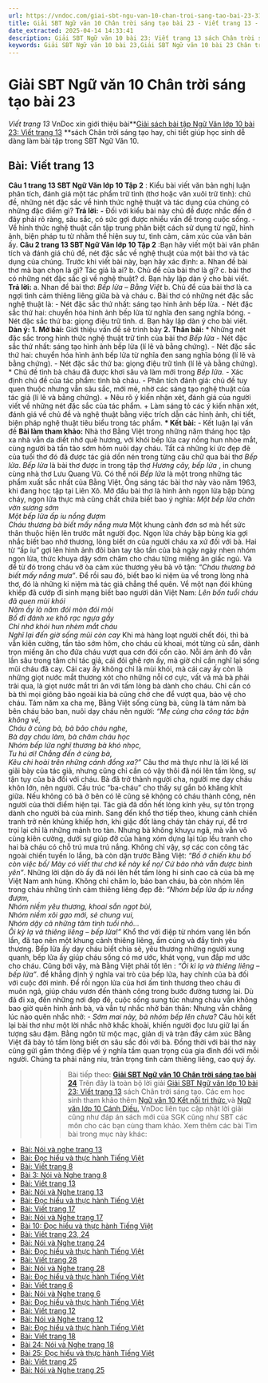 ```yaml
---
url: https://vndoc.com/giai-sbt-ngu-van-10-chan-troi-sang-tao-bai-23-311543
title: Giải SBT Ngữ văn 10 Chân trời sáng tạo bài 23 - Viết trang 13 - VnDoc.com
date_extracted: 2025-04-14 14:33:41
description: Giải SBT Ngữ văn 10 bài 23: Viết trang 13 sách Chân trời sáng tạo có đáp án chi tiết cho các bạn cùng tham khảo.
keywords: Giải SBT Ngữ văn 10 bài 23,Giải SBT Ngữ văn 10 bài 23 Chân trời sáng tạo,Giải sách bài tập Ngữ văn CTST lớp 10,Ngữ văn lớp 10 Chân trời sáng tạo,giải bài tập ngữ văn lớp 10,bài Viết trang 13,giải SBT ngữ văn 10 CTST trang 13
---
```


# Giải SBT Ngữ văn 10 Chân trời sáng tạo bài 23
 _Viết trang 13_
VnDoc xin giới thiệu bài**[Giải sách bài tập Ngữ Văn lớp 10 bài 23: Viết trang 13](<https://vndoc.com/giai-sbt-ngu-van-10-chan-troi-sang-tao-bai-23-311543>) **sách Chân trời sáng tạo hay, chi tiết giúp học sinh dễ dàng làm bài tập trong SBT Ngữ Văn 10.
## **Bài: Viết trang 13**
**Câu 1 trang 13 SBT Ngữ Văn lớp 10 Tập 2** : Kiểu bài viết văn bản nghị luận phân tích, đánh giá một tác phẩm trữ tình \(thơ hoặc văn xuôi trữ tình\): chủ đề, những nét đặc sắc về hình thức nghệ thuật và tác dụng của chúng có những đặc điểm gì?
**Trả lời:**
**-** Đối với kiểu bài này chủ đề được nhắc đến ở đây phải rõ ràng, sâu sắc, có sức gợi được nhiều vấn đề trong cuộc sống.
\- Về hình thức nghệ thuật cần tập trung phân biệt cách sử dụng từ ngữ, hình ảnh, biện pháp tu từ nhằm thể hiện suy tư, tình cảm, cảm xúc của văn bản ấy.
**Câu 2 trang 13 SBT Ngữ Văn lớp 10 Tập 2** :Bạn hãy viết một bài văn phân tích và đánh giá chủ đề, nét đặc sắc về nghệ thuật của một bài thơ và tác dụng của chúng.
Trước khi viết bài này, bạn hãy xác định:
a. Nhan đề bài thơ mà bạn chọn là gì? Tác giả là ai?
b. Chủ đề của bài thơ là gì?
c. bài thơ có những nét đặc sắc gì về nghệ thuật?
d. Bạn hãy lập dàn ý cho bài viết.
**Trả lời:**
a. Nhan đề bài thơ: _Bếp lửa – Bằng Việt_
b. Chủ đề của bài thơ là ca ngợi tình cảm thiêng liêng giữa bà và cháu
c. Bài thơ có những nét đặc sắc nghệ thuật là:
\- Nét đặc sắc thứ nhất: sáng tạo hình ảnh bếp lửa.
\- Nét đặc sắc thứ hai: chuyển hóa hình ảnh bếp lửa từ nghĩa đen sang nghĩa bóng.
\- Nét đặc sắc thứ ba: giọng điệu trữ tình.
d. Bạn hãy lập dàn ý cho bài viết.
**Dàn ý:**
**1\. Mở bài:** Giới thiệu vấn đề sẽ trình bày
**2\. Thân bài:**
\* Những nét đặc sắc trong hình thức nghệ thuật trữ tình của bài thơ _Bếp lửa_
\- Nét đặc sắc thứ nhất: sáng tạo hình ảnh bếp lửa \(lí lẽ và bằng chứng\).
\- Nét đặc sắc thứ hai: chuyển hóa hình ảnh bếp lửa từ nghĩa đen sang nghĩa bóng \(lí lẽ và bằng chứng\).
\- Nét đặc sắc thứ ba: giọng điệu trữ tình \(lí lẽ và bằng chứng\).
\* Chủ đề tình bà cháu đã được khơi sâu và làm mới trong _Bếp lửa._
\- Xác định chủ đề của tác phẩm: tình bà cháu.
\- Phân tích đánh giá: chủ đề tuy quen thuộc nhưng vẫn sâu sắc, mới mẻ, nhờ các sáng tạo nghệ thuật của tác giả \(lí lẽ và bằng chứng\).
\+ Nêu rõ ý kiến nhận xét, đánh giá của người viết về những nét đặc sắc của tác phẩm.
\+ Làm sáng tỏ các ý kiến nhận xét, đánh giá về chủ đề và nghệ thuật bằng việc trích dẫn các hình ảnh, chi tiết, biện pháp nghệ thuật tiêu biểu trong tác phẩm.
**\* Kết bài:**
\- Kết luận lại vấn đề
**Bài làm tham khảo:**
Nhà thơ Bằng Việt trong những năm tháng học tập xa nhà vẫn da diết nhớ quê hương, với khói bếp lửa cay nồng hun nhòe mắt, cùng người bà tần tảo sớm hôm nuôi dạy cháu. Tất cả những kí ức đẹp đẽ của tuổi thơ đó đã được tác giả dồn nén trong từng câu chữ qua bài thơ _Bếp lửa_.
_Bếp lửa_ là bài thơ được in trong tập thơ _Hương cây, bếp lửa_ , in chung cùng nhà thơ Lưu Quang Vũ. Có thể nói _Bếp lửa_ là một trong những tác phẩm xuất sắc nhất của Bằng Việt. Ông sáng tác bài thơ này vào năm 1963, khi đang học tập tại Liên Xô.
Mở đầu bài thơ là hình ảnh ngọn lửa bập bùng cháy, ngọn lửa thực mà cũng chất chứa biết bao ý nghĩa:
_Một bếp lửa chờn vờn sương sớm  
Một bếp lửa ấp iu nồng đượm  
Cháu thương bà biết mấy nắng mưa_
Một khung cảnh đơn sơ mà hết sức thân thuộc hiện lên trước mắt người đọc. Ngọn lửa cháy bập bùng kia gợi nhắc biết bao nhớ thương, lòng biết ơn của người cháu xa xứ đối với bà. Hai từ “ấp iu” gợi lên hình ảnh đôi bàn tay tảo tần của bà ngày ngày nhen nhóm ngọn lửa, thức khuya dậy sớm chăm cho cháu từng miếng ăn giấc ngủ. Và để từ đó trong cháu vỡ òa cảm xúc thương yêu bà vô tận:
_“Cháu thương bà biết mấy nắng mưa”_.
Để rồi sau đó, biết bao kỉ niệm ùa về trong lòng nhà thơ, đó là những kỉ niệm mà tác giả chẳng thể quên. Về một nạn đói khủng khiếp đã cướp đi sinh mạng biết bao người dân Việt Nam:
_Lên bốn tuổi cháu đã quen mùi khói_  
 _Năm ấy là năm đói mòn đói mỏi_  
 _Bố đi đánh xe khô rạc ngựa gầy_  
 _Chỉ nhớ khói hun nhèm mắt cháu_  
 _Nghĩ lại đến giờ sống mũi còn cay_
Khi mà hàng loạt người chết đói, thì bà vẫn kiên cường, tần tảo sớm hôm, cho cháu củ khoai, mót từng củ sắn, dành trọn miếng ăn cho đứa cháu vượt qua cơn đói cồn cào. Nỗi ám ảnh đó vẫn lần sâu trong tâm chí tác giả, cái đói ghê rợn ấy, mà giờ chỉ cần nghĩ lại sống mũi cháu đã cay. Cái cay ấy không chỉ là mùi khói, mà cái cay ấy còn là những giọt nước mắt thương xót cho những nỗi cơ cực, vất vả mà bà phải trải qua, là giọt nước mắt tri ân với tấm lòng bà dành cho cháu. Chỉ cần có bà thì mọi giông bão ngoài kia bà cũng chở che để vượt qua, bảo vệ cho cháu.
Tám năm xa cha mẹ, Bằng Việt sống cùng bà, cũng là tám năm bà bên cháu bảo ban, nuôi dạy cháu nên người:
_“Mẹ cùng cha công tác bận không về,_  
_Cháu ở cùng bà, bà bảo cháu nghe,_  
_Bà dạy cháu làm, bà chăm cháu học_  
 _Nhóm bếp lửa nghĩ thương bà khó nhọc,_  
_Tu hú ơi\! Chẳng đến ở cùng bà,_  
_Kêu chi hoài trên những cánh đồng xa?”_
Câu thơ mà thực như là lời kể lời giãi bày của tác giả, nhưng cũng chỉ cần có vậy thôi đã nói lên tấm lòng, sự tận tụy của bà đối với cháu. Bà đã trở thành người cha, người mẹ dạy cháu khôn lớn, nên người. Cấu trúc “ba-cháu” cho thấy sự gắn bó khăng khít giữa. Nếu không có bà ở bên có lẽ cũng sẽ không có cháu thành công, nên người của thời điểm hiện tại. Tác giả đã dồn hết lòng kính yêu, sự tôn trọng dành cho người bà của mình.
Sang đến khổ thơ tiếp theo, khung cảnh chiến tranh trở nên khủng khiếp hơn, khi giặc đốt làng cháy tàn cháy rụi, để trơ trọi lại chỉ là những mảnh tro tàn. Nhưng bà không khuỵu ngã, mà vẫn vô cùng kiên cường, dưới sự giúp đỡ của hàng xóm dựng lại túp lều tranh cho hai bà cháu có chỗ trú mưa trú nắng. Không chỉ vậy, sợ các con công tác ngoài chiến tuyến lo lắng, bà còn dặn trước Bằng Việt: _“Bố ở chiến khu bố còn việc bố/ Mày có viết thư chớ kể này kể nọ/ Cứ bảo nhà vẫn được bình yên”_. Những lời dặn dò ấy đã nói lên hết tấm lòng hi sinh cao cả của bà mẹ Việt Nam anh hùng.
Không chỉ chăm lo, bảo ban cháu, bà còn nhóm lên trong cháu những tình cảm thiêng liêng đẹp đẽ:
_“Nhóm bếp lửa ấp iu nồng đượm,_  
_Nhóm niềm yêu thương, khoai sắn ngọt bùi,_  
_Nhóm niềm xôi gạo mới, sẻ chung vui,_  
_Nhóm dậy cả những tâm tình tuổi nhỏ…_  
 _Ôi kỳ lạ và thiêng liêng – bếp lửa\!”_
Khổ thơ với điệp từ nhóm vang lên bốn lần, đã tạo nên một khung cảnh thiêng liêng, ấm cúng và đầy tình yêu thương. Bếp lửa ấy dạy cháu biết chia sẻ, yêu thương những người xung quanh, bếp lửa ấy giúp cháu sống có mơ ước, khát vọng, vun đắp mơ ước cho cháu. Cũng bởi vậy, mà Bằng Việt phải tốt lên : _“Ôi kì lạ và thiêng liêng – bếp lửa”_. để khẳng định ý nghĩa vai trò của bếp lửa, hay chính của bà đối với cuộc đời mình. Để rồi ngọn lửa của hơi ấm tình thương theo cháu đi muôn ngả, giúp cháu vươn đến thành công trong bước đường tương lai. Dù đã đi xa, đến những nơi đẹp đẽ, cuộc sống sung túc nhưng cháu vẫn không bao giờ quên hình ảnh bà, và vẫn tự nhắc nhở bản thân:
Nhưng vẫn chẳng lúc nào quên nhắc nhở:
_\- Sớm mai này, bà nhóm bếp lên chưa?_
Câu hỏi kết lại bài thơ như một lời nhắc nhở khắc khoải, khiến người đọc lưu giữ lại ấn tượng sâu đậm. Bằng ngôn từ mộc mạc, giản dị và tràn đầy cảm xúc Bằng Việt đã bày tỏ tấm lòng biết ơn sâu sắc đối với bà. Đồng thời với bài thơ này cũng gửi gắm thông điệp về ý nghĩa tầm quan trọng của gia đình đối với mỗi người. Chúng ta phải nâng niu, trân trọng tình cảm thiêng liêng, cao quý ấy.
>>> Bài tiếp theo: [**Giải SBT Ngữ văn 10 Chân trời sáng tạo bài 24**](<https://vndoc.com/giai-sbt-ngu-van-10-chan-troi-sang-tao-bai-24-311547>)
Trên đây là toàn bộ lời giải [Giải SBT Ngữ văn lớp 10 bài 23: Viết trang 13](<https://vndoc.com/giai-sbt-ngu-van-10-chan-troi-sang-tao-bai-23-311543>) sách Chân trời sáng tạo. Các em học sinh tham khảo thêm [Ngữ văn 10 Kết nối tri thức ](<https://vndoc.com/ngu-van-10-ket-noi-tri-thuc-tap1>)và [Ngữ văn lớp 10 Cánh Diều.](<https://vndoc.com/ngu-van-10-canh-dieu-tap1>) VnDoc liên tục cập nhật lời giải cũng như đáp án sách mới của SGK cũng như SBT các môn cho các bạn cùng tham khảo.
Xem thêm các bài Tìm bài trong mục này khác:
  * [Bài: Nói và nghe trang 13](</giai-sbt-ngu-van-10-chan-troi-sang-tao-bai-24-311547>)
  * [Bài: Đọc hiểu và thực hành Tiếng Việt](</giai-sbt-ngu-van-10-ket-noi-tri-thuc-bai-1-311262>)
  * [Bài: Viết trang 8](</giai-sbt-ngu-van-10-ket-noi-tri-thuc-bai-2-311265>)
  * [Bài 3: Nói và Nghe trang 8](</giai-sbt-ngu-van-10-ket-noi-tri-thuc-bai-3-311267>)
  * [Bài: Viết trang 13](</giai-sbt-ngu-van-10-ket-noi-tri-thuc-bai-5-311275>)
  * [Bài: Nói và Nghe trang 13](</giai-sbt-ngu-van-10-ket-noi-tri-thuc-bai-6-311276>)
  * [Bài: Đọc hiểu và thực hành Tiếng Việt](</giai-sbt-ngu-van-10-ket-noi-tri-thuc-bai-7-311277>)
  * [Bài: Viết trang 17](</giai-sbt-ngu-van-10-ket-noi-tri-thuc-bai-8-311279>)
  * [Bài: Nói và Nghe trang 17](</giai-sbt-ngu-van-10-ket-noi-tri-thuc-bai-9-311280>)
  * [Bài 10: Đọc hiểu và thực hành Tiếng Việt](</giai-sbt-ngu-van-10-ket-noi-tri-thuc-bai-10-311289>)
  * [Bài: Viết trang 23, 24](</giai-sbt-ngu-van-10-ket-noi-tri-thuc-bai-11-311292>)
  * [Bài: Nói và Nghe trang 24](</giai-sbt-ngu-van-10-ket-noi-tri-thuc-bai-12-311294>)
  * [Bài: Đọc hiểu và thực hành Tiếng Việt](</giai-sbt-ngu-van-10-ket-noi-tri-thuc-bai-13-311345>)
  * [Bài: Viết trang 28](</giai-sbt-ngu-van-10-ket-noi-tri-thuc-bai-14-311346>)
  * [Bài: Nói và Nghe trang 28](</giai-sbt-ngu-van-10-ket-noi-tri-thuc-bai-15-311349>)
  * [Bài: Đọc hiểu và thực hành Tiếng Việt](</giai-sbt-ngu-van-10-ket-noi-tri-thuc-bai-16-311352>)
  * [Bài: Viết trang 6](</giai-sbt-ngu-van-10-ket-noi-tri-thuc-bai-17-311353>)
  * [Bài: Nói và Nghe trang 6](</giai-sbt-ngu-van-10-ket-noi-tri-thuc-bai-18-311355>)
  * [Bài: Đọc hiểu và thực hành Tiếng Việt](</giai-sbt-ngu-van-10-ket-noi-tri-thuc-bai-19-311356>)
  * [Bài: Viết trang 12](</title-dat-tu-khoa-chinh-co-volume-lon-nhat-238764>)
  * [Bài: Nói và Nghe trang 12](</giai-sbt-ngu-van-10-ket-noi-tri-thuc-bai-21-311363>)
  * [Bài: Đọc hiểu và thực hành Tiếng Việt](</giai-sbt-ngu-van-10-ket-noi-tri-thuc-bai-22-311366>)
  * [Bài: Viết trang 18](</giai-sbt-ngu-van-10-ket-noi-tri-thuc-bai-23-311367>)
  * [Bài 24: Nói và Nghe trang 18](</giai-sbt-ngu-van-10-ket-noi-tri-thuc-bai-24-311369>)
  * [Bài 25: Đọc hiểu và thực hành Tiếng Việt](</giai-sbt-ngu-van-10-ket-noi-tri-thuc-bai-25-311371>)
  * [Bài: Viết trang 25](</giai-sbt-ngu-van-10-ket-noi-tri-thuc-bai-26-311373>)
  * [Bài: Nói và Nghe trang 25](</giai-sbt-ngu-van-10-ket-noi-tri-thuc-bai-27-311375>)

